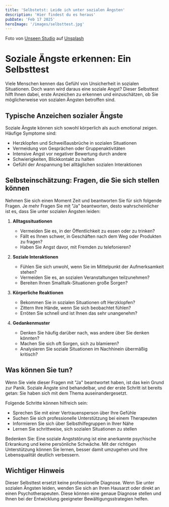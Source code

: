 ```yaml
---
title: 'Selbstetst: Leide ich unter sozialen Ängsten'
description: 'Hier findest du es heraus'
pubDate: 'Feb 17 2025'
heroImage: '/images/selbsttest.jpg'
---
```

Foto von <a href="https://unsplash.com/de/@uns__nstudio?utm_content=creditCopyText&utm_medium=referral&utm_source=unsplash">Unseen Studio</a> auf <a href="https://unsplash.com/de/fotos/person-die-auf-braunem-holztisch-in-der-nahe-von-weissem-keramikbecher-schreibt-s9CC2SKySJM?utm_content=creditCopyText&utm_medium=referral&utm_source=unsplash">Unsplash</a>
      

# Soziale Ängste erkennen: Ein Selbsttest

Viele Menschen kennen das Gefühl von Unsicherheit in sozialen Situationen. Doch wann wird daraus eine soziale Angst? Dieser Selbsttest hilft Ihnen dabei, erste Anzeichen zu erkennen und einzuschätzen, ob Sie möglicherweise von sozialen Ängsten betroffen sind.

## Typische Anzeichen sozialer Ängste

Soziale Ängste können sich sowohl körperlich als auch emotional zeigen. Häufige Symptome sind:

- Herzklopfen und Schweißausbrüche in sozialen Situationen
- Vermeidung von Gesprächen oder Gruppenaktivitäten
- Intensive Angst vor negativer Bewertung durch andere
- Schwierigkeiten, Blickkontakt zu halten
- Gefühl der Anspannung bei alltäglichen sozialen Interaktionen

## Selbsteinschätzung: Fragen, die Sie sich stellen können

Nehmen Sie sich einen Moment Zeit und beantworten Sie für sich folgende Fragen. Je mehr Fragen Sie mit "Ja" beantworten, desto wahrscheinlicher ist es, dass Sie unter sozialen Ängsten leiden:

1. **Alltagssituationen**
   - Vermeiden Sie es, in der Öffentlichkeit zu essen oder zu trinken?
   - Fällt es Ihnen schwer, in Geschäften nach dem Weg oder Produkten zu fragen?
   - Haben Sie Angst davor, mit Fremden zu telefonieren?

2. **Soziale Interaktionen**
   - Fühlen Sie sich unwohl, wenn Sie im Mittelpunkt der Aufmerksamkeit stehen?
   - Vermeiden Sie es, an sozialen Veranstaltungen teilzunehmen?
   - Bereiten Ihnen Smalltalk-Situationen große Sorgen?

3. **Körperliche Reaktionen**
   - Bekommen Sie in sozialen Situationen oft Herzklopfen?
   - Zittern Ihre Hände, wenn Sie sich beobachtet fühlen?
   - Erröten Sie schnell und ist Ihnen das sehr unangenehm?

4. **Gedankenmuster**
   - Denken Sie häufig darüber nach, was andere über Sie denken könnten?
   - Machen Sie sich oft Sorgen, sich zu blamieren?
   - Analysieren Sie soziale Situationen im Nachhinein übermäßig kritisch?

## Was können Sie tun?

Wenn Sie viele dieser Fragen mit "Ja" beantwortet haben, ist das kein Grund zur Panik. Soziale Ängste sind behandelbar, und der erste Schritt ist bereits getan: Sie haben sich mit dem Thema auseinandergesetzt.

Folgende Schritte können hilfreich sein:

- Sprechen Sie mit einer Vertrauensperson über Ihre Gefühle
- Suchen Sie sich professionelle Unterstützung bei einem Therapeuten
- Informieren Sie sich über Selbsthilfegruppen in Ihrer Nähe
- Lernen Sie schrittweise, sich sozialen Situationen zu stellen

Bedenken Sie: Eine soziale Angststörung ist eine anerkannte psychische Erkrankung und keine persönliche Schwäche. Mit der richtigen Unterstützung können Sie lernen, besser damit umzugehen und Ihre Lebensqualität deutlich verbessern.

## Wichtiger Hinweis

Dieser Selbsttest ersetzt keine professionelle Diagnose. Wenn Sie unter sozialen Ängsten leiden, wenden Sie sich an Ihren Hausarzt oder direkt an einen Psychotherapeuten. Diese können eine genaue Diagnose stellen und Ihnen bei der Entwicklung geeigneter Bewältigungsstrategien helfen.